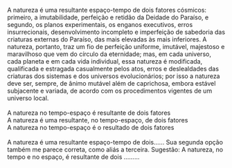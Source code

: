﻿A natureza é uma resultante espaço-tempo de dois fatores cósmicos: primeiro, a imutabilidade, perfeição e retidão da Deidade do Paraíso, e segundo, os planos experimentais, os enganos executivos, erros insurrecionais, desenvolvimento incompleto e imperfeição de sabedoria das criaturas externas do Paraíso, das mais elevadas às mais inferiores. A natureza, portanto, traz um fio de perfeição uniforme, imutável, majestoso e maravilhoso que vem do círculo da eternidade; mas, em cada universo, cada planeta e em cada vida individual, essa natureza é modificada, qualificada e estragada casualmente pelos atos, erros e deslealdades das criaturas dos sistemas e dos universos evolucionários; por isso a natureza deve ser, sempre, de ânimo mutável além de caprichosa, embora estável subjacente e variada, de acordo com os procedimentos vigentes de um universo local.<BR><BR>A natureza no tempo-espaço é resultante de dois fatores <BR>A natureza é uma resultante, no tempo-espaço, de dois fatores <BR>A natureza no tempo-espaço é o resultado de dois fatores<BR><BR>A natureza é uma resultante espaço-tempo de dois......  Sua segunda opção também me parece correta, como aliás a terceira. Sugestão: A natureza, no tempo e no espaço, é resultante de dois .........